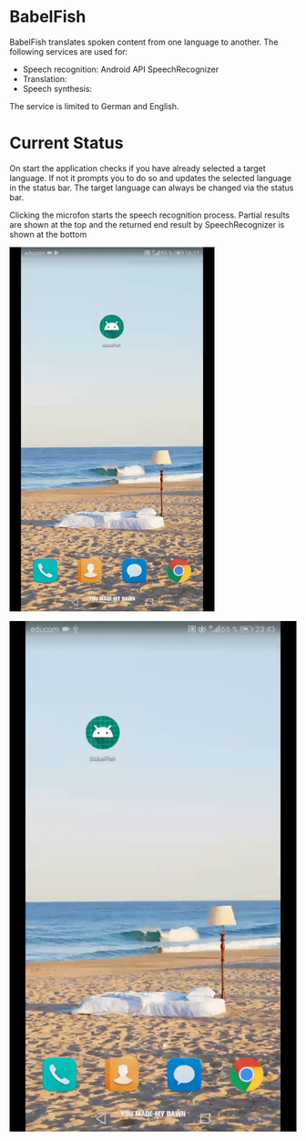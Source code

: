# BabelFish

BabelFish translates spoken content from one language to another.
The following services are used for:

- Speech recognition: Android API SpeechRecognizer
- Translation: 
- Speech synthesis: 

The service is limited to German and English. 

# Current Status

On start the application checks if you have already selected a target language. If not it prompts you to do so and updates the selected language in the status bar. The target language can always be changed via the status bar.

Clicking the microfon starts the speech recognition process. Partial results are shown at the top and the returned end result by SpeechRecognizer is shown at the bottom

![BabelFish Demo](/current_stat/babelfish_0.1.0.gif)
 
![BabelFish Demo](/current_stat/babelfish_0.2.0.gif)